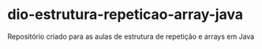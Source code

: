 # dio-estrutura-repeticao-array-java
Repositório criado para as aulas de estrutura de repetição e arrays em Java
